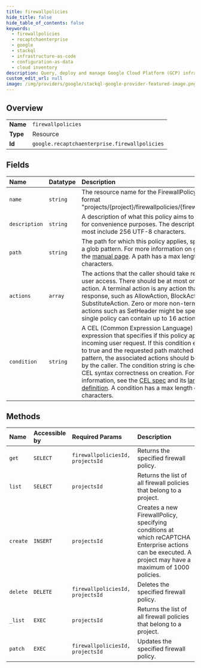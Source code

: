 ```yaml
---
title: firewallpolicies
hide_title: false
hide_table_of_contents: false
keywords:
  - firewallpolicies
  - recaptchaenterprise
  - google    
  - stackql
  - infrastructure-as-code
  - configuration-as-data
  - cloud inventory
description: Query, deploy and manage Google Cloud Platform (GCP) infrastructure and resources using SQL
custom_edit_url: null
image: /img/providers/google/stackql-google-provider-featured-image.png
---
```

  
    

## Overview
<table><tbody>
<tr><td><b>Name</b></td><td><code>firewallpolicies</code></td></tr>
<tr><td><b>Type</b></td><td>Resource</td></tr>
<tr><td><b>Id</b></td><td><code>google.recaptchaenterprise.firewallpolicies</code></td></tr>
</tbody></table>

## Fields
| Name | Datatype | Description |
|:-----|:---------|:------------|
| `name` | `string` | The resource name for the FirewallPolicy in the format "projects/&#123;project&#125;/firewallpolicies/&#123;firewallpolicy&#125;". |
| `description` | `string` | A description of what this policy aims to achieve, for convenience purposes. The description can at most include 256 UTF-8 characters. |
| `path` | `string` | The path for which this policy applies, specified as a glob pattern. For more information on glob, see the [manual page](https://man7.org/linux/man-pages/man7/glob.7.html). A path has a max length of 200 characters. |
| `actions` | `array` | The actions that the caller should take regarding user access. There should be at most one terminal action. A terminal action is any action that forces a response, such as AllowAction, BlockAction or SubstituteAction. Zero or more non-terminal actions such as SetHeader might be specified. A single policy can contain up to 16 actions. |
| `condition` | `string` | A CEL (Common Expression Language) conditional expression that specifies if this policy applies to an incoming user request. If this condition evaluates to true and the requested path matched the path pattern, the associated actions should be executed by the caller. The condition string is checked for CEL syntax correctness on creation. For more information, see the [CEL spec](https://github.com/google/cel-spec) and its [language definition](https://github.com/google/cel-spec/blob/master/doc/langdef.md). A condition has a max length of 500 characters. |
## Methods
| Name | Accessible by | Required Params | Description |
|:-----|:--------------|:----------------|:------------|
| `get` | `SELECT` | `firewallpoliciesId, projectsId` | Returns the specified firewall policy. |
| `list` | `SELECT` | `projectsId` | Returns the list of all firewall policies that belong to a project. |
| `create` | `INSERT` | `projectsId` | Creates a new FirewallPolicy, specifying conditions at which reCAPTCHA Enterprise actions can be executed. A project may have a maximum of 1000 policies. |
| `delete` | `DELETE` | `firewallpoliciesId, projectsId` | Deletes the specified firewall policy. |
| `_list` | `EXEC` | `projectsId` | Returns the list of all firewall policies that belong to a project. |
| `patch` | `EXEC` | `firewallpoliciesId, projectsId` | Updates the specified firewall policy. |
